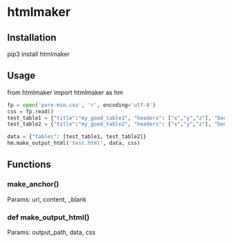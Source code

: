# htmlmaker

## Installation

pip3 install htmlmaker

## Usage

from htmlmaker import htmlmaker as hm

```python
fp = open('pure-min.css', 'r', encoding='utf-8')
css = fp.read()
test_table1 = {"title":"my_good_table1", "headers": ["x","y","z"], "body": [{"x": "Title x", "y": "Title y", "z": "Title z"}, {"x": 1, "y": make_anchor("https://www.google.com", "google", True), "z": 3},{"x": 2, "y": 3, "z": 4}]}
test_table2 = {"title":"my_good_table2", "headers": ["x","y","z"], "body": [{"x": "Title x", "y": "Title y", "z": "Title z"}, {"x": 1, "y": make_anchor("https://www.google.com", "google", True), "z": 3},{"x": 2, "y": 3, "z": 4}]}

data = {"tables": [test_table1, test_table2]}
hm.make_output_html('test.html', data, css)
```

## Functions

### make_anchor()

Params: url, content, _blank

### def make_output_html()

Params: output_path, data, css